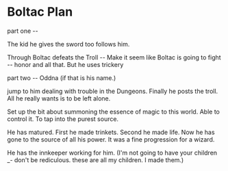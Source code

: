# Boltac Plan 

part one -- 

The kid he gives the sword too follows him.

Through Boltac defeats the Troll -- Make it seem like Boltac is going to fight -- honor and all that. But he uses trickery

part two -- Oddna (if that is his name.)

jump to him dealing with trouble in the Dungeons. Finally he posts the troll. All he really wants is to be left alone. 

Set up the bit about summoning the essence of magic to this world. Able to control it. To tap into the purest source.  

He has matured. First he made trinkets. Second he made life. Now he has gone to the source of all his power. It was a fine progression for a wizard. 

He has the innkeeper working for him. (I'm not going to have your children _- don't be rediculous. these are all my children. I made them.)

